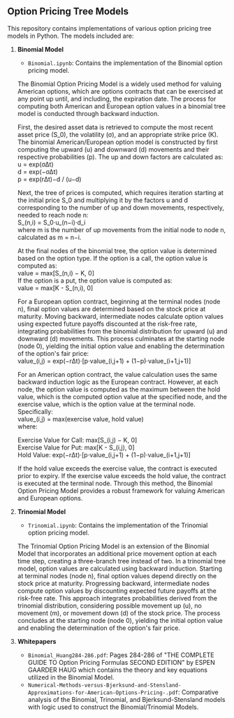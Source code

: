 ## Option Pricing Tree Models
This repository contains implementations of various option pricing tree models in Python. The models included are:

1. **Binomial Model**
   - `Binomial.ipynb`: Contains the implementation of the Binomial option pricing model. <br/> 

   The Binomial Option Pricing Model is a widely used method for valuing American options, which are options contracts that can be exercised at any point up until, and including, the expiration date. The process for computing both       American and European option values in a binomial tree model is conducted through backward induction. <br/> 

   First, the desired asset data is retrieved to compute the most recent asset price (S_0), the volatility (σ), and an appropriate strike price (K). The binomial American/European option model is constructed by first computing the       upward (u) and downward (d) movements and their respective probabilities (p). The up and down factors are calculated as: <br/> 
      u = exp⁡(σΔt) <br/> 
      d = exp⁡(−σΔt) <br/> 
      p = exp⁡(rΔt)−d / (u−d) <br/> 

   Next, the tree of prices is computed, which requires iteration starting at the initial price S_0​ and multiplying it by the factors u and d corresponding to the number of up and down movements, respectively, needed to reach node      n: <br/> 
      S_(n,i) = S_0⋅u_(n−i)⋅d_i <br/> 
   where m is the number of up movements from the initial node to node n, calculated as m = n−i. <br/> 

   At the final nodes of the binomial tree, the option value is determined based on the option type. If the option is a call, the option value is computed as: <br/> 
      value = max⁡[S_(n,i) − K, 0] <br/> 
   If the option is a put, the option value is computed as: <br/> 
      value = max⁡[K - S_(n,i), 0] <br/> 

   For a European option contract, beginning at the terminal nodes (node n), final option values are determined based on the stock price at maturity. Moving backward, intermediate nodes calculate option values using expected future    payoffs discounted at the risk-free rate, integrating probabilities from the binomial distribution for upward (u) and downward (d) movements. This process culminates at the starting node (node 0), yielding the initial option          value and enabling the determination of the option's fair price: <br/> 
      value_(i,j) = exp⁡(−rΔt)⋅[p⋅value_(i,j+1) + (1−p)⋅value_(i+1,j+1)] <br/> 

   For an American option contract, the value calculation uses the same backward induction logic as the European contract. However, at each node, the option value is computed as the maximum between the hold value, which is the           computed option value at the specified node, and the exercise value, which is the option value at the terminal node. Specifically: <br/> 
   value_(i,j) = max⁡(exercise value, hold value) <br/> 
   where: <br/>
   
    Exercise Value for Call: max⁡[S_(i,j) − K, 0] <br/> 
    Exercise Value for Put: max⁡[K - S_(i,j), 0] <br/> 
    Hold Value: exp⁡(−rΔt)⋅[p⋅value_(i,j+1) + (1−p)⋅value_(i+1,j+1)] <br/> 

   If the hold value exceeds the exercise value, the contract is executed prior to expiry. If the exercise value exceeds the hold value, the contract is executed at the terminal node. Through this method, the Binomial Option Pricing     Model provides a robust framework for valuing American and European options.

3. **Trinomial Model**
   - `Trinomial.ipynb`: Contains the implementation of the Trinomial option pricing model.

   The Trinomial Option Pricing Model is an extension of the Binomial Model that incorporates an additional price movement option at each time step, creating a three-branch tree instead of two. In a trinomial tree model, option values are calculated using backward induction. Starting at terminal nodes (node n), final option values depend directly on the stock price at maturity. Progressing backward, intermediate nodes compute option values by discounting expected future payoffs at the risk-free rate. This approach integrates probabilities derived from the trinomial distribution, considering possible movement up (u), no movement (m), or movement down (d) of the stock price. The process concludes at the starting node (node 0), yielding the initial option value and enabling the determination of the option's fair price.

4. **Whitepapers**
   - `Binomial_Huang284-286.pdf`: Pages 284-286 of "THE COMPLETE GUIDE TO Option Pricing Formulas SECOND EDITION" by ESPEN GAARDER HAUG which contains the theory and key equations utilized in the Binomial Model.
   - `Numerical-Methods-versus-Bjerksund-and-Stensland-Approximations-for-American-Options-Pricing-.pdf`: Comparative analysis of the Binomial, Trinomial, and Bjerksund-Stensland models with logic used to construct the Binomial/Trinomial Models.
